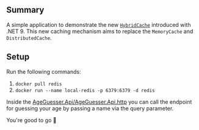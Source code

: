 ## Summary

A simple application to demonstrate the new [`HybridCache`](https://learn.microsoft.com/en-us/aspnet/core/performance/caching/hybrid?view=aspnetcore-9.0) introduced with .NET 9. This new caching mechanism aims to replace the `MemoryCache` and `DistributedCache`.

## Setup

Run the following commands:
1.  `docker pull redis`
2.  `docker run --name local-redis -p 6379:6379 -d redis`

Inside the [AgeGuesser.Api/AgeGuesser.Api.http](https://github.com/JarneVanAerde/AgeGuesser/blob/eedf4273b10d480221dadfa22df82cb2e0ad1837/AgeGuesser.Api/AgeGuesser.Api.http) you can call the endpoint for guessing your age by passing a name via the query parameter.

You're good to go 🎉
